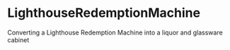 # LighthouseRedemptionMachine
Converting a Lighthouse Redemption Machine into a liquor and glassware cabinet 
